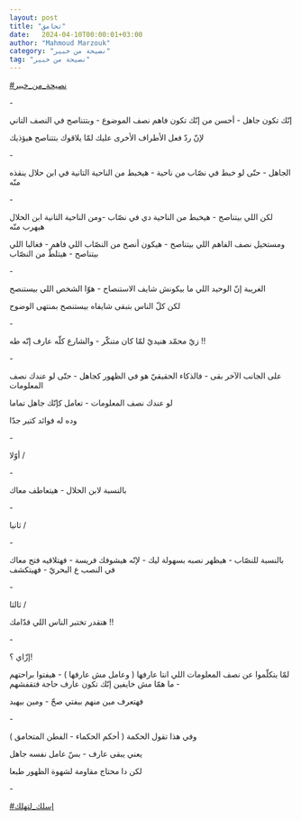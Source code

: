 ```yaml
---
layout: post
title: "تحامق"
date:   2024-04-10T00:00:01+03:00
author: "Mahmoud Marzouk"
category: "نصيحة من خبير"
tag: "نصيحة من خبير"
---
```



[<u>\#نصيحة\_من\_خبير</u>](https://www.facebook.com/hashtag/%D9%86%D8%B5%D9%8A%D8%AD%D8%A9_%D9%85%D9%86_%D8%AE%D8%A8%D9%8A%D8%B1?__eep__=6&__cft__%5b0%5d=AZVztfJXIylaOwT9FMhtvUUzLkMTYTaJQWE3-eGoP1PJ4kzFtLM7aYmQZlbcJMzOL2UlIERl0zV8hA5voehzyFjAKAaEv5ihAFFLUvASGbbJvVx0ofBC4yTzMg_Ib_S6HZvl2B31AugaIvLkjI9CNZkSjh4rvyEvCzVQYv8T9peZNQdBxksW5-jJZG-YrISUPl0&__tn__=*NK-R)

\-

إنّك تكون جاهل - أحسن من إنّك تكون فاهم نصف الموضوع -
وبتتناصح في النصف التاني

لإنّ ردّ فعل الأطراف الأخرى عليك لمّا يلاقوك بتتناصح
هيؤذيك

\-

الجاهل - حتّى لو خبط في نصّاب من ناحية - هيخبط من الناحية
التانية في ابن حلال ينقذه منّه

\-

لكن اللي بيتناصح - هيخبط من الناحية دي في نصّاب -ومن
الناحية التانية ابن الحلال هيهرب منّه

ومستحيل نصف الفاهم اللي بيتناصح - هيكون أنصح من النصّاب
اللي فاهم - فغالبا اللي بيتناصح - هيتلطّ من النصّاب

\-

الغريبة إنّ الوحيد اللي ما بيكونش شايف الاستنصاح - هوّا
الشخص اللي بيستنصح

لكن كلّ الناس بتبقى شايفاه بيستنصح بمنتهى الوضوح

\-

زيّ محمّد هنيديّ لمّا كان متنكّر - والشارع كلّه عارف إنّه
طه !!

\-

على الجانب الآخر بقى - فالذكاء الحقيقيّ هو في الظهور
كجاهل - حتّى لو عندك نصف المعلومات

لو عندك نصف المعلومات - تعامل كإنّك جاهل تماما

وده له فوائد كتير جدّا

\-

أوّلا /

\-

بالنسبة لابن الحلال - هيتعاطف معاك

\-

ثانيا /

\-

بالنسبة للنصّاب - هيظهر نصبه بسهولة ليك - لإنّه هيشوفك
فريسة - فهتلاقيه فتح معاك في النصب ع البحريّ - فهيتكشف

\-

ثالثا /

هتقدر تختبر الناس اللي قدّامك !!

\-

إزّاي ؟!

لمّا يتكلّموا عن نصف المعلومات اللي انتا عارفها ( وعامل مش
عارفها ) - هيفتوا براحتهم - ما همّا مش خايفين إنّك تكون عارف حاجة
فتقفشهم

فهتعرف مين منهم بيفتي صحّ - ومين بيهبد

\-

وفي هذا تقول الحكمة ( أحكم الحكماء - الفطن
المتحامق )

يعني يبقى عارف - بسّ عامل نفسه جاهل

لكن دا محتاج مقاومة لشهوة الظهور طبعا

\-

[<u>\#إسلك\_لتهلك</u>](https://www.facebook.com/hashtag/%D8%A5%D8%B3%D9%84%D9%83_%D9%84%D8%AA%D9%87%D9%84%D9%83?__eep__=6&__cft__%5b0%5d=AZVztfJXIylaOwT9FMhtvUUzLkMTYTaJQWE3-eGoP1PJ4kzFtLM7aYmQZlbcJMzOL2UlIERl0zV8hA5voehzyFjAKAaEv5ihAFFLUvASGbbJvVx0ofBC4yTzMg_Ib_S6HZvl2B31AugaIvLkjI9CNZkSjh4rvyEvCzVQYv8T9peZNQdBxksW5-jJZG-YrISUPl0&__tn__=*NK-R)
